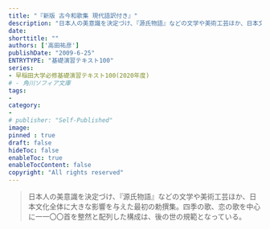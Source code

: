 ```yaml
---
title: "『新版 古今和歌集 現代語訳付き』"
description: "日本人の美意識を決定づけ、『源氏物語』などの文学や美術工芸ほか、日本文化全体に大きな影響を与えた最初の勅撰集。四季の歌、恋の歌を中心に一一〇〇首を整然と配列した構成は、後の世の規範となっている。"
date: 
shorttitle: ""
authors: ['高田祐彦']
publishDate: "2009-6-25"
ENTRYTYPE: "基礎演習テキスト100"
series:
- 早稲田大学必修基礎演習テキスト100(2020年度)
# - 角川ソフィア文庫
tags: 
- 
category: 
- 
# publisher: "Self-Published"
image: 
pinned : true
draft: false
hideToc: false
enableToc: true
enableTocContent: false
copyright: "All rights reserved"
---
```


>日本人の美意識を決定づけ、『源氏物語』などの文学や美術工芸ほか、日本文化全体に大きな影響を与えた最初の勅撰集。四季の歌、恋の歌を中心に一一〇〇首を整然と配列した構成は、後の世の規範となっている。